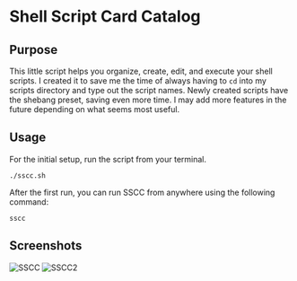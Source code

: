 # Shell Script Card Catalog

## Purpose

This little script helps you organize, create, edit, and execute your shell scripts. I created it to save me the time of always having to `cd` into my scripts directory and type out the script names. Newly created scripts have the shebang preset, saving even more time. I may add more features in the future depending on what seems most useful.

## Usage

For the initial setup, run the script from your terminal.

```
./sscc.sh
```

After the first run, you can run SSCC from anywhere using the following command:

```
sscc
```

## Screenshots

![SSCC]()
![SSCC2]()

